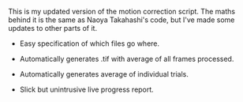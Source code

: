 This is my updated version of the motion correction script. The maths behind it is the same as Naoya Takahashi's code, but I've made some updates to other parts of it.

- Easy specification of which files go where.

- Automatically generates .tif with average of all frames processed.

- Automatically generates average of individual trials.

- Slick but unintrusive live progress report.
